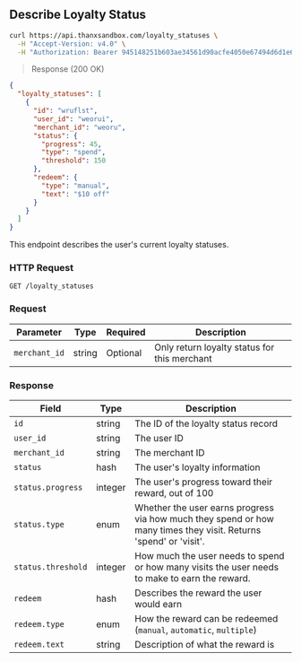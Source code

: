 ## Describe Loyalty Status

```bash
curl https://api.thanxsandbox.com/loyalty_statuses \
  -H "Accept-Version: v4.0" \
  -H "Authorization: Bearer 945148251b603ae34561d90acfe4050e67494d6d1e65d4d3d52798407f03c0bd"
```

> Response (200 OK)

```json
{
  "loyalty_statuses": [
    {
      "id": "wruflst",
      "user_id": "weorui",
      "merchant_id": "weoru",
      "status": {
        "progress": 45,
        "type": "spend",
        "threshold": 150
      },
      "redeem": {
        "type": "manual",
        "text": "$10 off"
      }
    }
  ]
}
```

This endpoint describes the user's current loyalty statuses.

### HTTP Request

`GET /loyalty_statuses`

### Request

Parameter | Type | Required | Description
--------- | ---- | -------- | -----------
`merchant_id` | string | Optional | Only return loyalty status for this merchant

### Response

Field | Type | Description
----- | ---- | -----------
`id` | string | The ID of the loyalty status record
`user_id` | string | The user ID
`merchant_id` | string | The merchant ID
`status` | hash | The user's loyalty information
`status.progress` | integer | The user's progress toward their reward, out of 100
`status.type` | enum | Whether the user earns progress via how much they spend or how many times they visit. Returns 'spend' or 'visit'.
`status.threshold` | integer | How much the user needs to spend or how many visits the user needs to make to earn the reward.
`redeem` | hash | Describes the reward the user would earn
`redeem.type` | enum | How the reward can be redeemed (`manual`, `automatic`, `multiple`)
`redeem.text` | string | Description of what the reward is
